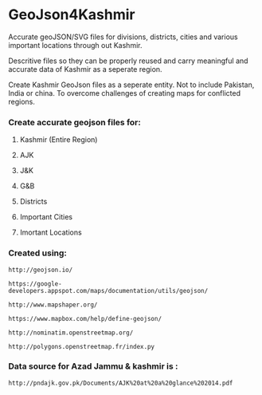 # GeoJson4Kashmir

Accurate geoJSON/SVG files for divisions, districts, cities and various important locations through out Kashmir.

Descritive files so they can be properly reused and carry meaningful and accurate data of Kashmir as a seperate region.

Create Kashmir GeoJson files as a seperate entity. Not to include Pakistan, India or china. To overcome challenges of creating maps for conflicted regions.

### Create accurate geojson files for:

1. Kashmir (Entire Region)

2. AJK

3. J&K

4. G&B

5. Districts

6. Important Cities

7. Imortant Locations

### Created using:

    http://geojson.io/

    https://google-developers.appspot.com/maps/documentation/utils/geojson/

    http://www.mapshaper.org/

    https://www.mapbox.com/help/define-geojson/

    http://nominatim.openstreetmap.org/

    http://polygons.openstreetmap.fr/index.py

### Data source for Azad Jammu & kashmir is :

    http://pndajk.gov.pk/Documents/AJK%20at%20a%20glance%202014.pdf
